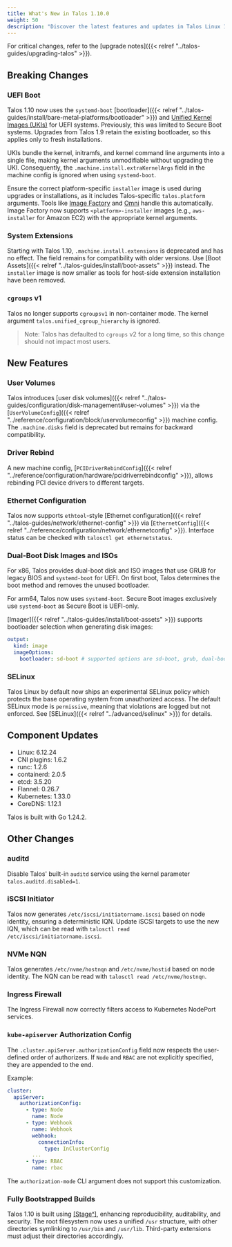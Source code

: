```yaml
---
title: What's New in Talos 1.10.0
weight: 50
description: "Discover the latest features and updates in Talos Linux 1.10."
---
```


For critical changes, refer to the [upgrade notes]({{< relref "../talos-guides/upgrading-talos" >}}).

## Breaking Changes

### UEFI Boot

Talos 1.10 now uses the `systemd-boot` [bootloader]({{< relref "../talos-guides/install/bare-metal-platforms/bootloader" >}}) and [Unified Kernel Images (UKIs)](https://uapi-group.org/specifications/specs/unified_kernel_image/) for UEFI systems.
Previously, this was limited to Secure Boot systems.
Upgrades from Talos 1.9 retain the existing bootloader, so this applies only to fresh installations.

UKIs bundle the kernel, initramfs, and kernel command line arguments into a single file, making kernel arguments unmodifiable without upgrading the UKI.
Consequently, the `.machine.install.extraKernelArgs` field in the machine config is ignored when using `systemd-boot`.

Ensure the correct platform-specific `installer` image is used during upgrades or installations, as it includes Talos-specific `talos.platform` arguments.
Tools like [Image Factory](https://factory.talos.dev/) and [Omni](https://www.siderolabs.com/platform/saas-for-kubernetes/) handle this automatically.
Image Factory now supports `<platform>-installer` images (e.g., `aws-installer` for Amazon EC2) with the appropriate kernel arguments.

### System Extensions

Starting with Talos 1.10, `.machine.install.extensions` is deprecated and has no effect.
The field remains for compatibility with older versions.
Use [Boot Assets]({{< relref "../talos-guides/install/boot-assets" >}}) instead.
The `installer` image is now smaller as tools for host-side extension installation have been removed.

### `cgroups` v1

Talos no longer supports `cgroupsv1` in non-container mode.
The kernel argument `talos.unified_cgroup_hierarchy` is ignored.

> Note: Talos has defaulted to `cgroups` v2 for a long time, so this change should not impact most users.

## New Features

### User Volumes

Talos introduces [user disk volumes]({{< relref "../talos-guides/configuration/disk-management#user-volumes" >}}) via the [`UserVolumeConfig`]({{< relref "../reference/configuration/block/uservolumeconfig" >}}) machine config.
The `.machine.disks` field is deprecated but remains for backward compatibility.

### Driver Rebind

A new machine config, [`PCIDriverRebindConfig`]({{< relref "../reference/configuration/hardware/pcidriverrebindconfig" >}}), allows rebinding PCI device drivers to different targets.

### Ethernet Configuration

Talos now supports `ethtool`-style [Ethernet configuration]({{< relref "../talos-guides/network/ethernet-config" >}}) via [`EthernetConfig`]({{< relref "../reference/configuration/network/ethernetconfig" >}}).
Interface status can be checked with `talosctl get ethernetstatus`.

### Dual-Boot Disk Images and ISOs

For x86, Talos provides dual-boot disk and ISO images that use GRUB for legacy BIOS and `systemd-boot` for UEFI.
On first boot, Talos determines the boot method and removes the unused bootloader.

For arm64, Talos now uses `systemd-boot`.
Secure Boot images exclusively use `systemd-boot` as Secure Boot is UEFI-only.

[Imager]({{< relref "../talos-guides/install/boot-assets" >}}) supports bootloader selection when generating disk images:

```yaml
output:
  kind: image
  imageOptions:
    bootloader: sd-boot # supported options are sd-boot, grub, dual-boot
```

### SELinux

Talos Linux by default now ships an experimental SELinux policy which protects the base operating system from unauthorized access.
The default SELinux mode is `permissive`, meaning that violations are logged but not enforced.
See [SELinux]({{< relref "../advanced/selinux" >}}) for details.

## Component Updates

* Linux: 6.12.24
* CNI plugins: 1.6.2
* runc: 1.2.6
* containerd: 2.0.5
* etcd: 3.5.20
* Flannel: 0.26.7
* Kubernetes: 1.33.0
* CoreDNS: 1.12.1

Talos is built with Go 1.24.2.

## Other Changes

### auditd

Disable Talos' built-in `auditd` service using the kernel parameter `talos.auditd.disabled=1`.

### iSCSI Initiator

Talos now generates `/etc/iscsi/initiatorname.iscsi` based on node identity, ensuring a deterministic IQN.
Update iSCSI targets to use the new IQN, which can be read with `talosctl read /etc/iscsi/initiatorname.iscsi`.

### NVMe NQN

Talos generates `/etc/nvme/hostnqn` and `/etc/nvme/hostid` based on node identity.
The NQN can be read with `talosctl read /etc/nvme/hostnqn`.

### Ingress Firewall

The Ingress Firewall now correctly filters access to Kubernetes NodePort services.

### `kube-apiserver` Authorization Config

The `.cluster.apiServer.authorizationConfig` field now respects the user-defined order of authorizers.
If `Node` and `RBAC` are not explicitly specified, they are appended to the end.

Example:

```yaml
cluster:
  apiServer:
    authorizationConfig:
      - type: Node
        name: Node
      - type: Webhook
        name: Webhook
        webhook:
          connectionInfo:
            type: InClusterConfig
        ...
      - type: RBAC
        name: rbac
```

The `authorization-mode` CLI argument does not support this customization.

### Fully Bootstrapped Builds

Talos 1.10 is built using [[Stageˣ]](https://stagex.tools/), enhancing reproducibility, auditability, and security.
The root filesystem now uses a unified `/usr` structure, with other directories symlinking to `/usr/bin` and `/usr/lib`.
Third-party extensions must adjust their directories accordingly.
